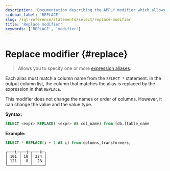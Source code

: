 ```yaml
---
description: 'Documentation describing the APPLY modifier which allows you to invoke some function for each row returned by an outer table expression of a query.'
sidebar_label: 'REPLACE'
slug: /sql-reference/statements/select/replace-modifier
title: 'Replace modifier'
keywords: ['REPLACE', 'modifier']
---
```


# Replace modifier {#replace}

> Allows you to specify one or more [expression aliases](/sql-reference/syntax#expression-aliases). 

Each alias must match a column name from the `SELECT *` statement. In the output column list, the column that matches 
the alias is replaced by the expression in that `REPLACE`.

This modifier does not change the names or order of columns. However, it can change the value and the value type.

**Syntax:**

```sql
SELECT <expr> REPLACE( <expr> AS col_name) from [db.]table_name
```

**Example:**

```sql
SELECT * REPLACE(i + 1 AS i) from columns_transformers;
```

```response
┌───i─┬──j─┬───k─┐
│ 101 │ 10 │ 324 │
│ 121 │  8 │  23 │
└─────┴────┴─────┘
```